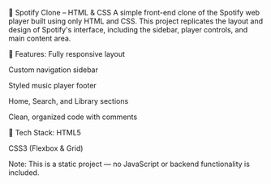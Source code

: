 🎵 Spotify Clone – HTML & CSS
A simple front-end clone of the Spotify web player built using only HTML and CSS. This project replicates the layout and design of Spotify's interface, including the sidebar, player controls, and main content area.

🌟 Features:
Fully responsive layout

Custom navigation sidebar

Styled music player footer

Home, Search, and Library sections

Clean, organized code with comments

🚀 Tech Stack:
HTML5

CSS3 (Flexbox & Grid)

Note: This is a static project — no JavaScript or backend functionality is included.
